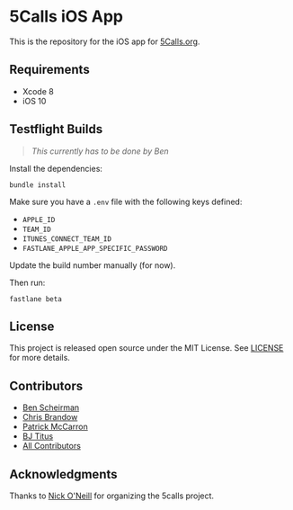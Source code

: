 # 5Calls iOS App

This is the repository for the iOS app for [5Calls.org](https://5calls.org).

## Requirements

- Xcode 8
- iOS 10

## Testflight Builds

> _This currently has to be done by Ben_

Install the dependencies:

```
bundle install
```

Make sure you have a `.env` file with the following keys defined:

- `APPLE_ID`
- `TEAM_ID`
- `ITUNES_CONNECT_TEAM_ID`
- `FASTLANE_APPLE_APP_SPECIFIC_PASSWORD`

Update the build number manually (for now).

Then run:

```
fastlane beta
```

## License

This project is released open source under the MIT License. See [LICENSE](https://raw.githubusercontent.com/5calls/ios/master/LICENSE) for more details.

## Contributors

- [Ben Scheirman](https://github.com/subdigital)
- [Chris Brandow](https://github.com/chrisbrandow)
- [Patrick McCarron](https://github.com/mccarron)
- [BJ Titus](https://github.com/bjtitus)
- [All Contributors](https://github.com/5calls/ios/graphs/contributors)

## Acknowledgments

Thanks to [Nick O'Neill](https://github.com/nickoneill) for organizing the 5calls project.

